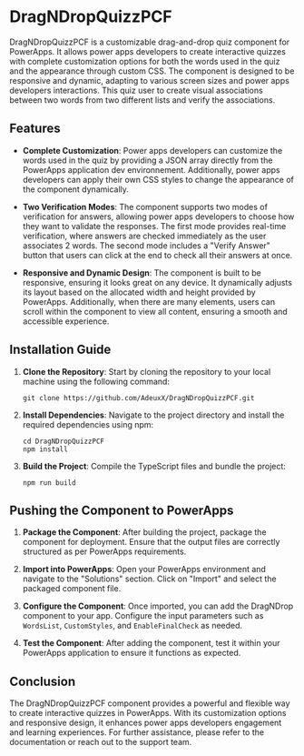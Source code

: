 
# DragNDropQuizzPCF

DragNDropQuizzPCF is a customizable drag-and-drop quiz component for PowerApps. It allows power apps developers to create interactive quizzes with complete customization options for both the words used in the quiz and the appearance through custom CSS. The component is designed to be responsive and dynamic, adapting to various screen sizes and power apps developers interactions. This quiz user to create visual associations between two words from two different lists and verify the associations.

## Features

- **Complete Customization**: Power apps developers can customize the words used in the quiz by providing a JSON array directly from the PowerApps application dev environnement. Additionally, power apps developers can apply their own CSS styles to change the appearance of the component dynamically.
- **Two Verification Modes**: The component supports two modes of verification for answers, allowing power apps developers to choose how they want to validate the responses. The first mode provides real-time verification, where answers are checked immediately as the user associates 2 words. The second mode includes a "Verify Answer" button that users can click at the end to check all their answers at once.

- **Responsive and Dynamic Design**: The component is built to be responsive, ensuring it looks great on any device. It dynamically adjusts its layout based on the allocated width and height provided by PowerApps. Additionally, when there are many elements, users can scroll within the component to view all content, ensuring a smooth and accessible experience.

## Installation Guide

1. **Clone the Repository**: Start by cloning the repository to your local machine using the following command:
   ```
   git clone https://github.com/AdeuxX/DragNDropQuizzPCF.git
   ```

2. **Install Dependencies**: Navigate to the project directory and install the required dependencies using npm:
   ```
   cd DragNDropQuizzPCF
   npm install
   ```

3. **Build the Project**: Compile the TypeScript files and bundle the project:
   ```
   npm run build
   ```

## Pushing the Component to PowerApps

1. **Package the Component**: After building the project, package the component for deployment. Ensure that the output files are correctly structured as per PowerApps requirements.

2. **Import into PowerApps**: Open your PowerApps environment and navigate to the "Solutions" section. Click on "Import" and select the packaged component file.

3. **Configure the Component**: Once imported, you can add the DragNDrop component to your app. Configure the input parameters such as `WordsList`, `CustomStyles`, and `EnableFinalCheck` as needed.

4. **Test the Component**: After adding the component, test it within your PowerApps application to ensure it functions as expected.

## Conclusion

The DragNDropQuizzPCF component provides a powerful and flexible way to create interactive quizzes in PowerApps. With its customization options and responsive design, it enhances power apps developers engagement and learning experiences. For further assistance, please refer to the documentation or reach out to the support team.